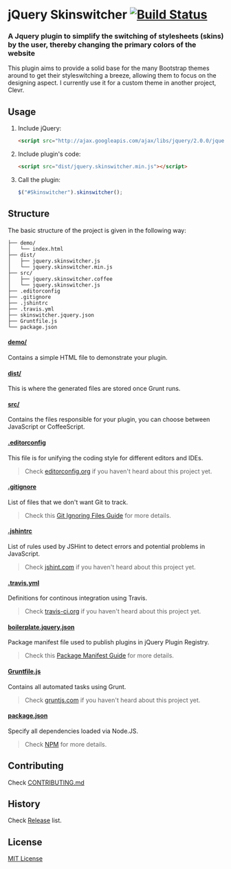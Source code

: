 # jQuery Skinswitcher [![Build Status](https://travis-ci.org/cleentfaar/jquery-skinswitcher.png?branch=master)](http://travis-ci.org/cleentfaar/jquery-skinswitcher)

### A Jquery plugin to simplify the switching of stylesheets (skins) by the user, thereby changing the primary colors of the website

This plugin aims to provide a solid base for the many Bootstrap themes around to get their styleswitching a breeze,
allowing them to focus on the designing aspect. I currently use it for a custom theme in another project, Clevr.

## Usage

1. Include jQuery:

	```html
	<script src="http://ajax.googleapis.com/ajax/libs/jquery/2.0.0/jquery.min.js"></script>
	```

2. Include plugin's code:

	```html
	<script src="dist/jquery.skinswitcher.min.js"></script>
	```

3. Call the plugin:

	```javascript
	$("#Skinswitcher").skinswitcher();
	```

## Structure

The basic structure of the project is given in the following way:

```
├── demo/
│   └── index.html
├── dist/
│   ├── jquery.skinswitcher.js
│   └── jquery.skinswitcher.min.js
├── src/
│   ├── jquery.skinswitcher.coffee
│   └── jquery.skinswitcher.js
├── .editorconfig
├── .gitignore
├── .jshintrc
├── .travis.yml
├── skinswitcher.jquery.json
├── Gruntfile.js
└── package.json
```

#### [demo/](https://github.com/cleentfaar/jquery-skinswitcher/tree/master/demo)

Contains a simple HTML file to demonstrate your plugin.

#### [dist/](https://github.com/cleentfaar/jquery-skinswitcher/tree/master/dist)

This is where the generated files are stored once Grunt runs.

#### [src/](https://github.com/cleentfaar/jquery-skinswitcher/tree/master/src)

Contains the files responsible for your plugin, you can choose between JavaScript or CoffeeScript.

#### [.editorconfig](https://github.com/cleentfaar/jquery-skinswitcher/tree/master/.editorconfig)

This file is for unifying the coding style for different editors and IDEs.

> Check [editorconfig.org](http://editorconfig.org) if you haven't heard about this project yet.

#### [.gitignore](https://github.com/cleentfaar/jquery-skinswitcher/tree/master/.gitignore)

List of files that we don't want Git to track.

> Check this [Git Ignoring Files Guide](https://help.github.com/articles/ignoring-files) for more details.

#### [.jshintrc](https://github.com/cleentfaar/jquery-skinswitcher/tree/master/.jshintrc)

List of rules used by JSHint to detect errors and potential problems in JavaScript.

> Check [jshint.com](http://jshint.com/about/) if you haven't heard about this project yet.

#### [.travis.yml](https://github.com/cleentfaar/jquery-skinswitcher/tree/master/.travis.yml)

Definitions for continous integration using Travis.

> Check [travis-ci.org](http://about.travis-ci.org/) if you haven't heard about this project yet.

#### [boilerplate.jquery.json](https://github.com/cleentfaar/jquery-skinswitcher/tree/master/boilerplate.jquery.json)

Package manifest file used to publish plugins in jQuery Plugin Registry.

> Check this [Package Manifest Guide](http://plugins.jquery.com/docs/package-manifest/) for more details.

#### [Gruntfile.js](https://github.com/cleentfaar/jquery-skinswitcher/tree/master/Gruntfile.js)

Contains all automated tasks using Grunt.

> Check [gruntjs.com](http://gruntjs.com) if you haven't heard about this project yet.

#### [package.json](https://github.com/cleentfaar/jquery-skinswitcher/tree/master/package.json)

Specify all dependencies loaded via Node.JS.

> Check [NPM](https://npmjs.org/doc/json.html) for more details.

## Contributing

Check [CONTRIBUTING.md](https://github.com/cleentfaar/jquery-skinswitcher/blob/master/CONTRIBUTING.md)

## History

Check [Release](https://github.com/cleentfaar/jquery-skinswitcher/releases) list.

## License

[MIT License](http://cleentfaar.mit-license.org/)
